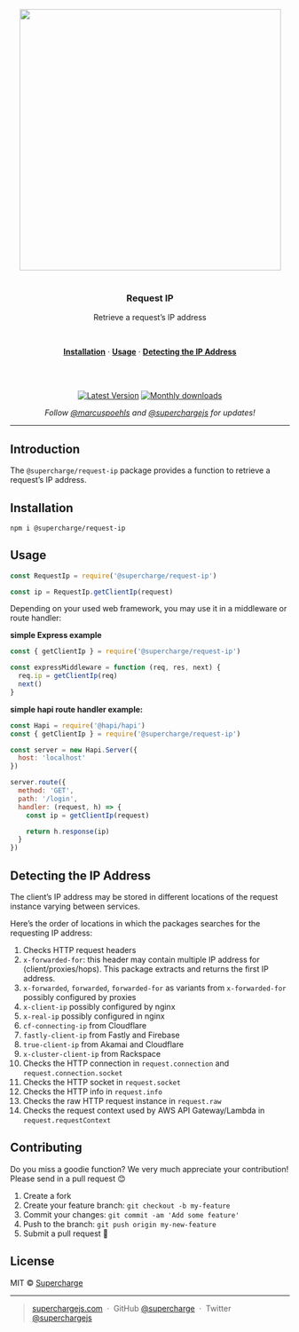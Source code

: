<div align="center">
  <a href="https://superchargejs.com">
    <img width="471" style="max-width:100%;" src="https://superchargejs.com/images/supercharge-text.svg" />
  </a>
  <br/>
  <br/>
  <p>
    <h3>Request IP</h3>
  </p>
  <p>
    Retrieve a request’s IP address
  </p>
  <br/>
  <p>
    <a href="#installation"><strong>Installation</strong></a> ·
    <a href="#usage"><strong>Usage</strong></a> ·
    <a href="#detecting-the-ip-address"><strong>Detecting the IP Address</strong></a>
  </p>
  <br/>
  <br/>
  <p>
    <a href="https://www.npmjs.com/package/@supercharge/request-ip"><img src="https://img.shields.io/npm/v/@supercharge/request-ip.svg" alt="Latest Version"></a>
    <a href="https://www.npmjs.com/package/@supercharge/request-ip"><img src="https://img.shields.io/npm/dm/@supercharge/request-ip.svg" alt="Monthly downloads"></a>
  </p>
  <p>
    <em>Follow <a href="http://twitter.com/marcuspoehls">@marcuspoehls</a> and <a href="http://twitter.com/superchargejs">@superchargejs</a> for updates!</em>
  </p>
</div>

---

## Introduction
The `@supercharge/request-ip` package provides a function to retrieve a request’s IP address.


## Installation

```
npm i @supercharge/request-ip
```


## Usage

```js
const RequestIp = require('@supercharge/request-ip')

const ip = RequestIp.getClientIp(request)
```

Depending on your used web framework, you may use it in a middleware or route handler:


**simple Express example**

```js
const { getClientIp } = require('@supercharge/request-ip')

const expressMiddleware = function (req, res, next) {
  req.ip = getClientIp(req)
  next()
}
```

**simple hapi route handler example:**

```js
const Hapi = require('@hapi/hapi')
const { getClientIp } = require('@supercharge/request-ip')

const server = new Hapi.Server({
  host: 'localhost'
})

server.route({
  method: 'GET',
  path: '/login',
  handler: (request, h) => {
    const ip = getClientIp(request)

    return h.response(ip)
  }
})
```


## Detecting the IP Address
The client’s IP address may be stored in different locations of the request instance varying between services.

Here’s the order of locations in which the packages searches for the requesting IP address:

1. Checks HTTP request headers
  1. `x-forwarded-for`: this header may contain multiple IP address for (client/proxies/hops). This package extracts and returns the first IP address.
  2. `x-forwarded`, `forwarded`, `forwarded-for` as variants from `x-forwarded-for` possibly configured by proxies
  3. `x-client-ip` possibly configured by nginx
  4. `x-real-ip` possibly configured in nginx
  5. `cf-connecting-ip` from Cloudflare
  6. `fastly-client-ip` from Fastly and Firebase
  7. `true-client-ip` from Akamai and Cloudflare
  8. `x-cluster-client-ip` from Rackspace
2. Checks the HTTP connection in `request.connection` and `request.connection.socket`
3. Checks the HTTP socket in `request.socket`
4. Checks the HTTP info in `request.info`
5. Checks the raw HTTP request instance in `request.raw`
6. Checks the request context used by AWS API Gateway/Lambda in `request.requestContext`


## Contributing
Do you miss a goodie function? We very much appreciate your contribution! Please send in a pull request 😊

1.  Create a fork
2.  Create your feature branch: `git checkout -b my-feature`
3.  Commit your changes: `git commit -am 'Add some feature'`
4.  Push to the branch: `git push origin my-new-feature`
5.  Submit a pull request 🚀


## License
MIT © [Supercharge](https://superchargejs.com)

---

> [superchargejs.com](https://superchargejs.com) &nbsp;&middot;&nbsp;
> GitHub [@supercharge](https://github.com/supercharge/) &nbsp;&middot;&nbsp;
> Twitter [@superchargejs](https://twitter.com/superchargejs)
